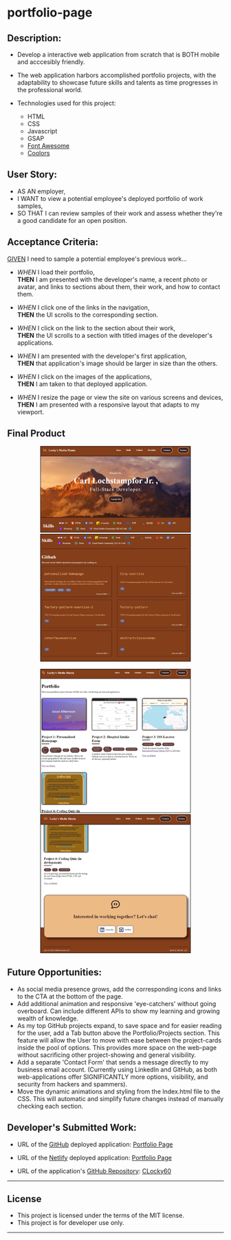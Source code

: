 # portfolio-page

## Description:

- Develop a interactive web application from scratch that is BOTH mobile and acccesibly friendly.

- The web application harbors accomplished portfolio projects, with the adaptability to showcase future skills and talents as time progresses in the professional world.

- Technologies used for this project:
  - HTML
  - CSS
  - Javascript
  - GSAP
  - <a href="https://clochstampfor60.github.io/portfolio-page/" target="_blank" rel="noopener noreferrer">Font Awesome</a>
  - <a href="https://clochstampfor60.github.io/portfolio-page/" target="_blank" rel="noopener noreferrer">Coolors</a>

## User Story:

- AS AN employer,
- I WANT to view a potential employee's deployed portfolio of work samples,
- SO THAT I can review samples of their work and assess whether they're a good candidate for an open position.

## Acceptance Criteria:

<u>GIVEN</u> I need to sample a potential employee's previous work...

- <i>WHEN</i> I load their portfolio,
  <br><b>THEN</b> I am presented with the developer's name, a recent photo or avatar, and links to sections about them, their work, and how to contact them.

- <i>WHEN</i> I click one of the links in the navigation,
  <br><b>THEN</b> the UI scrolls to the corresponding section.

- <i>WHEN</i> I click on the link to the section about their work,
  <br><b>THEN</b> the UI scrolls to a section with titled images of the developer's applications.

- <i>WHEN</i> I am presented with the developer's first application,
  <br><b>THEN</b> that application's image should be larger in size than the others.

- <i>WHEN</i> I click on the images of the applications,
  <br><b>THEN</b> I am taken to that deployed application.

- <i>WHEN</i> I resize the page or view the site on various screens and devices,
  <br><b>THEN</b> I am presented with a responsive layout that adapts to my viewport.

## Final Product

<p align="center">
  <img src="./images/project-cards/portfolio-1.jpg" width="350" title="hover text">
	 <img src="./images/project-cards/portfolio-2.jpg" width="350" title="hover text">
</p>

<p align="center">
	<img src="./images/project-cards/portfolio-3.jpg" width="350" title="hover text">
	<img src="./images/project-cards/portfolio-4.jpg" width="350" title="hover text">
</p>

## Future Opportunities:

- As social media presence grows, add the corresponding icons and links to the CTA at the bottom of the page.
- Add additional animation and responsive 'eye-catchers' without going overboard. Can include different APIs to show my learning and growing wealth of knowledge.
- As my top GitHub projects expand, to save space and for easier reading for the user, add a Tab button above the Portfolio/Projects section. This feature will allow the User to move with ease between the project-cards inside the pool of options. This provides more space on the web-page without sacrificing other project-showing and general visibility.
- Add a separate 'Contact Form' that sends a message directly to my business email account. (Currently using LinkedIn and GitHub, as both web-applications offer SIGNIFICANTLY more options, visibility, and security from hackers and spammers).
- Move the dynamic animations and styling from the Index.html file to the CSS. This will automatic and simplify future changes instead of manually checking each section.

## Developer's Submitted Work:

- URL of the <u>GitHub</u> deployed application: <a href="https://clochstampfor60.github.io/portfolio-page/" target="_blank" rel="noopener noreferrer">Portfolio Page</a>

- URL of the <u>Netlify</u> deployed application: <a href="https://lockys-media-mania.netlify.app/" target="_blank" rel="noopener noreferrer">Portfolio Page</a>
- URL of the application's <u>GitHub Repository</u>: [CLocky60](#)

---

## License

- This project is licensed under the terms of the MIT license.
- This project is for developer use only.

---
